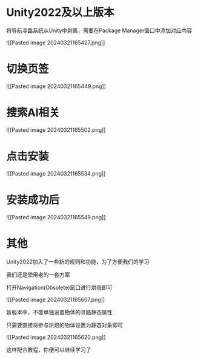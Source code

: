 
# Unity2022及以上版本

将导航寻路系统从Unity中剥离，需要在Package Manager窗口中添加对应内容

![[Pasted image 20240321165427.png]]

# 切换页签

![[Pasted image 20240321165449.png]]

# 搜索AI相关

![[Pasted image 20240321165502.png]]

# 点击安装

![[Pasted image 20240321165534.png]]

# 安装成功后

![[Pasted image 20240321165549.png]]

# 其他

Unity2022加入了一些新的规则和功能，为了方便我们的学习

我们还是使用老的一套方案

打开Navigation(Obsolete)窗口进行烘焙即可

![[Pasted image 20240321165607.png]]

新版本中，不能单独设置物体的寻路静态属性

只需要直接将参与烘焙的物体设置为静态对象即可

![[Pasted image 20240321165620.png]]

这样配合教程，你便可以继续学习了